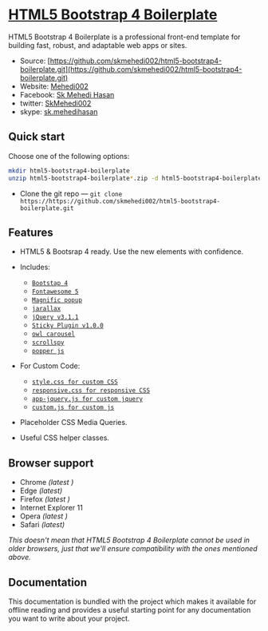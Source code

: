 # [HTML5 Bootstrap 4 Boilerplate]()


HTML5 Bootstrap 4 Boilerplate is a professional front-end template for building
fast, robust, and adaptable web apps or sites.



* Source: [https://github.com/skmehedi002/html5-bootstrap4-boilerplate.git](https://github.com/skmehedi002/html5-bootstrap4-boilerplate.git)
* Website: [Mehedi002](https://mehedi002.com)
* Facebook: [Sk Mehedi Hasan](https://facebook.com/Mehedi002)
* twitter: [SkMehedi002](https://twitter.com/SkMehedi002)
* skype: [sk.mehedihasan]()


## Quick start

Choose one of the following options:



  ```bash
  mkdir html5-bootstrap4-boilerplate
  unzip html5-bootstrap4-boilerplate*.zip -d html5-bootstrap4-boilerplate
  ```

* Clone the git repo — `git clone
  https://https://github.com/skmehedi002/html5-bootstrap4-boilerplate.git` 

## Features

* HTML5 & Bootsrap 4 ready. Use the new elements with confidence.
* Includes:
  * [`Bootstap 4`](https://getbootstrap.com/docs/4.0/getting-started/introduction/)
  * [`Fontawesome 5`](https://fontawesome.com/)
  * [`Magnific popup`]()
  * [`jarallax`](https://github.com/nk-o/jarallax)
  * [`jQuery v3.1.1`]()
  * [`Sticky Plugin v1.0.0`](http://labs.anthonygarand.com/sticky)
  * [`owl carousel`]()
  * [`scrollspy`]()
  * [`popper js`]()
  
* For Custom Code:
  * [`style.css for custom CSS`]() 
  * [`responsive.css for responsive CSS`]() 
  * [`app-jquery.js for custom jquery`]() 
  * [`custom.js for custom js`]() 
  

  
* Placeholder CSS Media Queries.
* Useful CSS helper classes.


## Browser support

* Chrome *(latest )*
* Edge *(latest)*
* Firefox *(latest )*
* Internet Explorer 11
* Opera *(latest )*
* Safari *(latest)*

*This doesn't mean that HTML5 Bootstrap 4 Boilerplate cannot be used in older browsers,
just that we'll ensure compatibility with the ones mentioned above.*



## Documentation

This documentation is bundled with the project which makes it 
available for offline reading and provides a useful starting point for
any documentation you want to write about your project.




